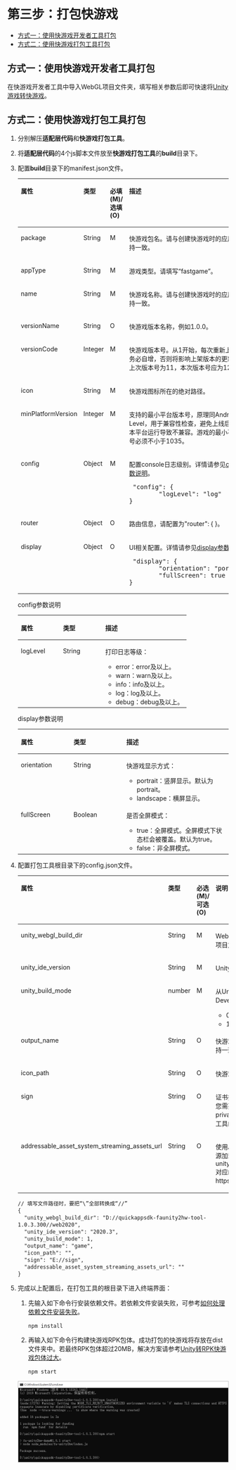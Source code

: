 # 第三步：打包快游戏<a name="ZH-CN_TOPIC_0000001426058044"></a>

-   [方式一：使用快游戏开发者工具打包](#section1973035142715)
-   [方式二：使用快游戏打包工具打包](#section089016114271)

## 方式一：使用快游戏开发者工具打包<a name="section1973035142715"></a>

在快游戏开发者工具中导入WebGL项目文件夹，填写相关参数后即可快速将[Unity游戏转快游戏](https://developer.huawei.com/consumer/cn/doc/development/quickApp-Guides/quickgame-tool-unity-convert-0000001584762522)。

## 方式二：使用快游戏打包工具打包<a name="section089016114271"></a>

1.  分别解压**适配层代码**和**快游戏打包工具**。
2.  将**适配层代码**的4个js脚本文件放至**快游戏打包工具**的**build**目录下。
3.  配置**build**目录下的manifest.json文件。

    <a name="table1139815129316"></a>
    <table><thead align="left"><tr id="row6491812153112"><th class="cellrowborder" valign="top" width="20%" id="mcps1.1.5.1.1"><p id="p12491312133112"><a name="p12491312133112"></a><a name="p12491312133112"></a>属性</p>
    </th>
    <th class="cellrowborder" valign="top" width="20%" id="mcps1.1.5.1.2"><p id="p11491101211318"><a name="p11491101211318"></a><a name="p11491101211318"></a>类型</p>
    </th>
    <th class="cellrowborder" valign="top" width="20%" id="mcps1.1.5.1.3"><p id="p64913126313"><a name="p64913126313"></a><a name="p64913126313"></a>必填(M)/选填(O)</p>
    </th>
    <th class="cellrowborder" valign="top" width="40%" id="mcps1.1.5.1.4"><p id="p24911112113118"><a name="p24911112113118"></a><a name="p24911112113118"></a>描述</p>
    </th>
    </tr>
    </thead>
    <tbody><tr id="row124911412123113"><td class="cellrowborder" valign="top" width="20%" headers="mcps1.1.5.1.1 "><p id="p94911412103115"><a name="p94911412103115"></a><a name="p94911412103115"></a>package</p>
    </td>
    <td class="cellrowborder" valign="top" width="20%" headers="mcps1.1.5.1.2 "><p id="p14914125312"><a name="p14914125312"></a><a name="p14914125312"></a>String</p>
    </td>
    <td class="cellrowborder" valign="top" width="20%" headers="mcps1.1.5.1.3 "><p id="p1549121213316"><a name="p1549121213316"></a><a name="p1549121213316"></a>M</p>
    </td>
    <td class="cellrowborder" valign="top" width="40%" headers="mcps1.1.5.1.4 "><p id="p14911512153119"><a name="p14911512153119"></a><a name="p14911512153119"></a>快游戏包名。请与创建快游戏时的应用包名保持一致。</p>
    </td>
    </tr>
    <tr id="row1349201233115"><td class="cellrowborder" valign="top" width="20%" headers="mcps1.1.5.1.1 "><p id="p6492131210316"><a name="p6492131210316"></a><a name="p6492131210316"></a>appType</p>
    </td>
    <td class="cellrowborder" valign="top" width="20%" headers="mcps1.1.5.1.2 "><p id="p134925127313"><a name="p134925127313"></a><a name="p134925127313"></a>String</p>
    </td>
    <td class="cellrowborder" valign="top" width="20%" headers="mcps1.1.5.1.3 "><p id="p15492112193112"><a name="p15492112193112"></a><a name="p15492112193112"></a>M</p>
    </td>
    <td class="cellrowborder" valign="top" width="40%" headers="mcps1.1.5.1.4 "><p id="p8492151213120"><a name="p8492151213120"></a><a name="p8492151213120"></a>游戏类型。请填写“fastgame”。</p>
    </td>
    </tr>
    <tr id="row1426410409318"><td class="cellrowborder" valign="top" width="20%" headers="mcps1.1.5.1.1 "><p id="p049251211319"><a name="p049251211319"></a><a name="p049251211319"></a>name</p>
    </td>
    <td class="cellrowborder" valign="top" width="20%" headers="mcps1.1.5.1.2 "><p id="p4492412153118"><a name="p4492412153118"></a><a name="p4492412153118"></a>String</p>
    </td>
    <td class="cellrowborder" valign="top" width="20%" headers="mcps1.1.5.1.3 "><p id="p124921412153111"><a name="p124921412153111"></a><a name="p124921412153111"></a>M</p>
    </td>
    <td class="cellrowborder" valign="top" width="40%" headers="mcps1.1.5.1.4 "><p id="p749281218318"><a name="p749281218318"></a><a name="p749281218318"></a>快游戏名称。请与创建快游戏时的应用名称保持一致。</p>
    </td>
    </tr>
    <tr id="row3914224328"><td class="cellrowborder" valign="top" width="20%" headers="mcps1.1.5.1.1 "><p id="p3492312183115"><a name="p3492312183115"></a><a name="p3492312183115"></a>versionName</p>
    </td>
    <td class="cellrowborder" valign="top" width="20%" headers="mcps1.1.5.1.2 "><p id="p17492161211319"><a name="p17492161211319"></a><a name="p17492161211319"></a>String</p>
    </td>
    <td class="cellrowborder" valign="top" width="20%" headers="mcps1.1.5.1.3 "><p id="p94921112183112"><a name="p94921112183112"></a><a name="p94921112183112"></a>O</p>
    </td>
    <td class="cellrowborder" valign="top" width="40%" headers="mcps1.1.5.1.4 "><p id="p4492171273112"><a name="p4492171273112"></a><a name="p4492171273112"></a>快游戏版本名称，例如1.0.0。</p>
    </td>
    </tr>
    <tr id="row5841853219"><td class="cellrowborder" valign="top" width="20%" headers="mcps1.1.5.1.1 "><p id="p3492012153115"><a name="p3492012153115"></a><a name="p3492012153115"></a>versionCode</p>
    </td>
    <td class="cellrowborder" valign="top" width="20%" headers="mcps1.1.5.1.2 "><p id="p849214125312"><a name="p849214125312"></a><a name="p849214125312"></a>Integer</p>
    </td>
    <td class="cellrowborder" valign="top" width="20%" headers="mcps1.1.5.1.3 "><p id="p1449281293115"><a name="p1449281293115"></a><a name="p1449281293115"></a>M</p>
    </td>
    <td class="cellrowborder" valign="top" width="40%" headers="mcps1.1.5.1.4 "><p id="p6492141243111"><a name="p6492141243111"></a><a name="p6492141243111"></a>快游戏版本号。从1开始，每次重新上传包时务必自增，否则将影响上架版本的更新。例如上次版本号为11，本次版本号应为12。</p>
    </td>
    </tr>
    <tr id="row94921512153115"><td class="cellrowborder" valign="top" width="20%" headers="mcps1.1.5.1.1 "><p id="p13492111213119"><a name="p13492111213119"></a><a name="p13492111213119"></a>icon</p>
    </td>
    <td class="cellrowborder" valign="top" width="20%" headers="mcps1.1.5.1.2 "><p id="p14492612133115"><a name="p14492612133115"></a><a name="p14492612133115"></a>String</p>
    </td>
    <td class="cellrowborder" valign="top" width="20%" headers="mcps1.1.5.1.3 "><p id="p17492151213316"><a name="p17492151213316"></a><a name="p17492151213316"></a>M</p>
    </td>
    <td class="cellrowborder" valign="top" width="40%" headers="mcps1.1.5.1.4 "><p id="p19492151218318"><a name="p19492151218318"></a><a name="p19492151218318"></a>快游戏图标所在的绝对路径。</p>
    </td>
    </tr>
    <tr id="row12492181273113"><td class="cellrowborder" valign="top" width="20%" headers="mcps1.1.5.1.1 "><p id="p949271214318"><a name="p949271214318"></a><a name="p949271214318"></a>minPlatformVersion</p>
    </td>
    <td class="cellrowborder" valign="top" width="20%" headers="mcps1.1.5.1.2 "><p id="p7493412173120"><a name="p7493412173120"></a><a name="p7493412173120"></a>Integer</p>
    </td>
    <td class="cellrowborder" valign="top" width="20%" headers="mcps1.1.5.1.3 "><p id="p164939129316"><a name="p164939129316"></a><a name="p164939129316"></a>M</p>
    </td>
    <td class="cellrowborder" valign="top" width="40%" headers="mcps1.1.5.1.4 "><p id="p1493161211318"><a name="p1493161211318"></a><a name="p1493161211318"></a>支持的最小平台版本号，原理同Android API Level，用于兼容性检查，避免上线后在低版本平台运行导致不兼容。游戏的最小平台版本号必须不小于1035。</p>
    </td>
    </tr>
    <tr id="row24931512113117"><td class="cellrowborder" valign="top" width="20%" headers="mcps1.1.5.1.1 "><p id="p13493101263111"><a name="p13493101263111"></a><a name="p13493101263111"></a>config</p>
    </td>
    <td class="cellrowborder" valign="top" width="20%" headers="mcps1.1.5.1.2 "><p id="p1849311210318"><a name="p1849311210318"></a><a name="p1849311210318"></a>Object</p>
    </td>
    <td class="cellrowborder" valign="top" width="20%" headers="mcps1.1.5.1.3 "><p id="p1349314122312"><a name="p1349314122312"></a><a name="p1349314122312"></a>M</p>
    </td>
    <td class="cellrowborder" valign="top" width="40%" headers="mcps1.1.5.1.4 "><p id="p64937126311"><a name="p64937126311"></a><a name="p64937126311"></a>配置console日志级别。详情请参见<a href="#p83751751193312">config参数说明</a>。</p>
    <pre class="screen" id="screen2044816260719"><a name="screen2044816260719"></a><a name="screen2044816260719"></a> "config": {
            "logLevel": "log"
    }</pre>
    </td>
    </tr>
    <tr id="row1849351283118"><td class="cellrowborder" valign="top" width="20%" headers="mcps1.1.5.1.1 "><p id="p194935121314"><a name="p194935121314"></a><a name="p194935121314"></a>router</p>
    </td>
    <td class="cellrowborder" valign="top" width="20%" headers="mcps1.1.5.1.2 "><p id="p749311129317"><a name="p749311129317"></a><a name="p749311129317"></a>Object</p>
    </td>
    <td class="cellrowborder" valign="top" width="20%" headers="mcps1.1.5.1.3 "><p id="p9493121215311"><a name="p9493121215311"></a><a name="p9493121215311"></a>O</p>
    </td>
    <td class="cellrowborder" valign="top" width="40%" headers="mcps1.1.5.1.4 "><p id="p3493161243111"><a name="p3493161243111"></a><a name="p3493161243111"></a>路由信息，请配置为"router": { }。</p>
    </td>
    </tr>
    <tr id="row1649331273113"><td class="cellrowborder" valign="top" width="20%" headers="mcps1.1.5.1.1 "><p id="p1493201223115"><a name="p1493201223115"></a><a name="p1493201223115"></a>display</p>
    </td>
    <td class="cellrowborder" valign="top" width="20%" headers="mcps1.1.5.1.2 "><p id="p14493181263117"><a name="p14493181263117"></a><a name="p14493181263117"></a>Object</p>
    </td>
    <td class="cellrowborder" valign="top" width="20%" headers="mcps1.1.5.1.3 "><p id="p1349351211315"><a name="p1349351211315"></a><a name="p1349351211315"></a>O</p>
    </td>
    <td class="cellrowborder" valign="top" width="40%" headers="mcps1.1.5.1.4 "><p id="p15493101212312"><a name="p15493101212312"></a><a name="p15493101212312"></a>UI相关配置。详情请参见<a href="#p163440023414">display参数说明</a>。</p>
    <pre class="screen" id="screen2013123217515"><a name="screen2013123217515"></a><a name="screen2013123217515"></a> "display": {
            "orientation": "portrait",
            "fullScreen": true
    }</pre>
    </td>
    </tr>
    </tbody>
    </table>

    config参数说明

    <a name="table13633192263418"></a>
    <table><thead align="left"><tr id="row76334227340"><th class="cellrowborder" valign="top" width="25%" id="mcps1.1.4.1.1"><p id="p13234103210347"><a name="p13234103210347"></a><a name="p13234103210347"></a>属性</p>
    </th>
    <th class="cellrowborder" valign="top" width="25%" id="mcps1.1.4.1.2"><p id="p22341332113413"><a name="p22341332113413"></a><a name="p22341332113413"></a>类型</p>
    </th>
    <th class="cellrowborder" valign="top" width="50%" id="mcps1.1.4.1.3"><p id="p1423453253410"><a name="p1423453253410"></a><a name="p1423453253410"></a>描述</p>
    </th>
    </tr>
    </thead>
    <tbody><tr id="row663432219349"><td class="cellrowborder" valign="top" width="25%" headers="mcps1.1.4.1.1 "><p id="p13234932123413"><a name="p13234932123413"></a><a name="p13234932123413"></a>logLevel</p>
    </td>
    <td class="cellrowborder" valign="top" width="25%" headers="mcps1.1.4.1.2 "><p id="p323493218347"><a name="p323493218347"></a><a name="p323493218347"></a>String</p>
    </td>
    <td class="cellrowborder" valign="top" width="50%" headers="mcps1.1.4.1.3 "><p id="p48011828956"><a name="p48011828956"></a><a name="p48011828956"></a>打印日志等级：</p>
    <a name="ul13413341351"></a><a name="ul13413341351"></a><ul id="ul13413341351"><li>error：error及以上。</li><li>warn：warn及以上。</li><li>info：info及以上。</li><li>log：log及以上。</li><li>debug：debug及以上。</li></ul>
    </td>
    </tr>
    </tbody>
    </table>

    display参数说明

    <a name="table659034363412"></a>
    <table><thead align="left"><tr id="row46141143123416"><th class="cellrowborder" valign="top" width="25%" id="mcps1.1.4.1.1"><p id="p261413439345"><a name="p261413439345"></a><a name="p261413439345"></a>属性</p>
    </th>
    <th class="cellrowborder" valign="top" width="25%" id="mcps1.1.4.1.2"><p id="p5614194320349"><a name="p5614194320349"></a><a name="p5614194320349"></a>类型</p>
    </th>
    <th class="cellrowborder" valign="top" width="50%" id="mcps1.1.4.1.3"><p id="p661404363411"><a name="p661404363411"></a><a name="p661404363411"></a>描述</p>
    </th>
    </tr>
    </thead>
    <tbody><tr id="row96151143153417"><td class="cellrowborder" valign="top" width="25%" headers="mcps1.1.4.1.1 "><p id="p1161554316346"><a name="p1161554316346"></a><a name="p1161554316346"></a>orientation</p>
    </td>
    <td class="cellrowborder" valign="top" width="25%" headers="mcps1.1.4.1.2 "><p id="p1061544373415"><a name="p1061544373415"></a><a name="p1061544373415"></a>String</p>
    </td>
    <td class="cellrowborder" valign="top" width="50%" headers="mcps1.1.4.1.3 "><p id="p1361524319349"><a name="p1361524319349"></a><a name="p1361524319349"></a>快游戏显示方式：</p>
    <a name="ul18615643183416"></a><a name="ul18615643183416"></a><ul id="ul18615643183416"><li>portrait：竖屏显示。默认为portrait。</li><li>landscape：横屏显示。</li></ul>
    </td>
    </tr>
    <tr id="row3358119279"><td class="cellrowborder" valign="top" width="25%" headers="mcps1.1.4.1.1 "><p id="p461519438347"><a name="p461519438347"></a><a name="p461519438347"></a>fullScreen</p>
    </td>
    <td class="cellrowborder" valign="top" width="25%" headers="mcps1.1.4.1.2 "><p id="p13615144353411"><a name="p13615144353411"></a><a name="p13615144353411"></a>Boolean</p>
    </td>
    <td class="cellrowborder" valign="top" width="50%" headers="mcps1.1.4.1.3 "><p id="p1125875361320"><a name="p1125875361320"></a><a name="p1125875361320"></a>是否全屏模式：</p>
    <a name="ul864647201419"></a><a name="ul864647201419"></a><ul id="ul864647201419"><li>true：全屏模式。全屏模式下状态栏会被覆盖。默认为true。</li><li>false：非全屏模式。</li></ul>
    </td>
    </tr>
    </tbody>
    </table>

4.  配置打包工具根目录下的config.json文件。

    <a name="table123095434212"></a>
    <table><thead align="left"><tr id="row203791546428"><th class="cellrowborder" valign="top" width="20%" id="mcps1.1.5.1.1"><p id="p1737984194220"><a name="p1737984194220"></a><a name="p1737984194220"></a>属性</p>
    </th>
    <th class="cellrowborder" valign="top" width="20%" id="mcps1.1.5.1.2"><p id="p43794404215"><a name="p43794404215"></a><a name="p43794404215"></a>类型</p>
    </th>
    <th class="cellrowborder" valign="top" width="20%" id="mcps1.1.5.1.3"><p id="p19873316438"><a name="p19873316438"></a><a name="p19873316438"></a>必选(M)/可选(O)</p>
    </th>
    <th class="cellrowborder" valign="top" width="40%" id="mcps1.1.5.1.4"><p id="p20379949421"><a name="p20379949421"></a><a name="p20379949421"></a>说明</p>
    </th>
    </tr>
    </thead>
    <tbody><tr id="row1137919413422"><td class="cellrowborder" valign="top" width="20%" headers="mcps1.1.5.1.1 "><p id="p3379941427"><a name="p3379941427"></a><a name="p3379941427"></a><span>unity_webgl_build_dir</span></p>
    </td>
    <td class="cellrowborder" valign="top" width="20%" headers="mcps1.1.5.1.2 "><p id="p1379341423"><a name="p1379341423"></a><a name="p1379341423"></a>String</p>
    </td>
    <td class="cellrowborder" valign="top" width="20%" headers="mcps1.1.5.1.3 "><p id="p19878318437"><a name="p19878318437"></a><a name="p19878318437"></a>M</p>
    </td>
    <td class="cellrowborder" valign="top" width="40%" headers="mcps1.1.5.1.4 "><p id="p123790414425"><a name="p123790414425"></a><a name="p123790414425"></a>WebGL项目的存放路径。不建议WebGL项目放至<strong id="b1946015611423"><a name="b1946015611423"></a><a name="b1946015611423"></a>快游戏打包工具</strong>的根目录下。</p>
    </td>
    </tr>
    <tr id="row237964194211"><td class="cellrowborder" valign="top" width="20%" headers="mcps1.1.5.1.1 "><p id="p1337904104217"><a name="p1337904104217"></a><a name="p1337904104217"></a><span>unity_ide_version</span></p>
    </td>
    <td class="cellrowborder" valign="top" width="20%" headers="mcps1.1.5.1.2 "><p id="p103798434213"><a name="p103798434213"></a><a name="p103798434213"></a>String</p>
    </td>
    <td class="cellrowborder" valign="top" width="20%" headers="mcps1.1.5.1.3 "><p id="p1887183164310"><a name="p1887183164310"></a><a name="p1887183164310"></a>M</p>
    </td>
    <td class="cellrowborder" valign="top" width="40%" headers="mcps1.1.5.1.4 "><p id="p938064104212"><a name="p938064104212"></a><a name="p938064104212"></a>Unity的版本号。</p>
    </td>
    </tr>
    <tr id="row338015411428"><td class="cellrowborder" valign="top" width="20%" headers="mcps1.1.5.1.1 "><p id="p938017474217"><a name="p938017474217"></a><a name="p938017474217"></a><span>unity_build_mode</span></p>
    </td>
    <td class="cellrowborder" valign="top" width="20%" headers="mcps1.1.5.1.2 "><p id="p1438016464210"><a name="p1438016464210"></a><a name="p1438016464210"></a><span>number</span></p>
    </td>
    <td class="cellrowborder" valign="top" width="20%" headers="mcps1.1.5.1.3 "><p id="p19877315436"><a name="p19877315436"></a><a name="p19877315436"></a>M</p>
    </td>
    <td class="cellrowborder" valign="top" width="40%" headers="mcps1.1.5.1.4 "><p id="p0598154217256"><a name="p0598154217256"></a><a name="p0598154217256"></a>从Unity发布为WebGL时，您是否勾选Development Build：</p>
    <a name="ul11617204412518"></a><a name="ul11617204412518"></a><ul id="ul11617204412518"><li>0：未勾选。</li><li>1：勾选。</li></ul>
    </td>
    </tr>
    <tr id="row738020454218"><td class="cellrowborder" valign="top" width="20%" headers="mcps1.1.5.1.1 "><p id="p33807444212"><a name="p33807444212"></a><a name="p33807444212"></a><span>output_name</span></p>
    </td>
    <td class="cellrowborder" valign="top" width="20%" headers="mcps1.1.5.1.2 "><p id="p163803413427"><a name="p163803413427"></a><a name="p163803413427"></a>String</p>
    </td>
    <td class="cellrowborder" valign="top" width="20%" headers="mcps1.1.5.1.3 "><p id="p98793134318"><a name="p98793134318"></a><a name="p98793134318"></a>O</p>
    </td>
    <td class="cellrowborder" valign="top" width="40%" headers="mcps1.1.5.1.4 "><p id="p163801844424"><a name="p163801844424"></a><a name="p163801844424"></a>快游戏名称，须和已创建的快游戏名称保持一致。默认为<strong id="b11478255182718"><a name="b11478255182718"></a><a name="b11478255182718"></a>output</strong>。</p>
    </td>
    </tr>
    <tr id="row43801484213"><td class="cellrowborder" valign="top" width="20%" headers="mcps1.1.5.1.1 "><p id="p738019484214"><a name="p738019484214"></a><a name="p738019484214"></a><span>icon_path</span></p>
    </td>
    <td class="cellrowborder" valign="top" width="20%" headers="mcps1.1.5.1.2 "><p id="p1538074174210"><a name="p1538074174210"></a><a name="p1538074174210"></a>String</p>
    </td>
    <td class="cellrowborder" valign="top" width="20%" headers="mcps1.1.5.1.3 "><p id="p987431104312"><a name="p987431104312"></a><a name="p987431104312"></a>O</p>
    </td>
    <td class="cellrowborder" valign="top" width="40%" headers="mcps1.1.5.1.4 "><p id="p13808434213"><a name="p13808434213"></a><a name="p13808434213"></a>快游戏图标所在的绝对路径。</p>
    </td>
    </tr>
    <tr id="row1838010494215"><td class="cellrowborder" valign="top" width="20%" headers="mcps1.1.5.1.1 "><p id="p1538017414420"><a name="p1538017414420"></a><a name="p1538017414420"></a><span>sign</span></p>
    </td>
    <td class="cellrowborder" valign="top" width="20%" headers="mcps1.1.5.1.2 "><p id="p193802474216"><a name="p193802474216"></a><a name="p193802474216"></a>String</p>
    </td>
    <td class="cellrowborder" valign="top" width="20%" headers="mcps1.1.5.1.3 "><p id="p5871831154314"><a name="p5871831154314"></a><a name="p5871831154314"></a>O</p>
    </td>
    <td class="cellrowborder" valign="top" width="40%" headers="mcps1.1.5.1.4 "><p id="p143805417424"><a name="p143805417424"></a><a name="p143805417424"></a>证书指纹所在的绝对路径。若此处缺省，您需要把存放certificate.pem和private.pem文件的sign文件夹放至打包工具的根目录下。</p>
    </td>
    </tr>
    <tr id="row203801641427"><td class="cellrowborder" valign="top" width="20%" headers="mcps1.1.5.1.1 "><p id="p738015411424"><a name="p738015411424"></a><a name="p738015411424"></a><span>addressable_asset_system_streaming_assets_url</span></p>
    </td>
    <td class="cellrowborder" valign="top" width="20%" headers="mcps1.1.5.1.2 "><p id="p63812042426"><a name="p63812042426"></a><a name="p63812042426"></a>String</p>
    </td>
    <td class="cellrowborder" valign="top" width="20%" headers="mcps1.1.5.1.3 "><p id="p38723174311"><a name="p38723174311"></a><a name="p38723174311"></a>O</p>
    </td>
    <td class="cellrowborder" valign="top" width="40%" headers="mcps1.1.5.1.4 "><p id="p238124114216"><a name="p238124114216"></a><a name="p238124114216"></a>使用Addressable Assets System进行资源加载时该参数不能为空，值为unity_webgl_build_dir/StreamingAssets对应的服务端URL，例如https://server/path。</p>
    </td>
    </tr>
    </tbody>
    </table>

    ```
    // 填写文件路径时，要把“\”全部转换成“//”
    {
      "unity_webgl_build_dir": "D://quickappsdk-faunity2hw-tool-1.0.3.300//web2020",
      "unity_ide_version": "2020.3",
      "unity_build_mode": 1,
      "output_name": "game",
      "icon_path": "",
      "sign": "E://sign",
      "addressable_asset_system_streaming_assets_url": ""
    }
    ```

5.  完成以上配置后，在打包工具的根目录下进入终端界面：

    1.  先输入如下命令行安装依赖文件。若依赖文件安装失败，可参考[如何处理依赖文件安装失败](FAQ.md#section144922623620)。

        ```
        npm install
        ```

    2.  再输入如下命令行构建快游戏RPK包体。成功打包的快游戏将存放在dist文件夹中。若最终RPK包体超过20MB，解决方案请参考[Unity转RPK快游戏包体过大](FAQ.md#section1812814107377)。

        ```
        npm start
        ```

    ![](figures/命令行.png)


